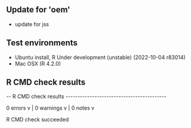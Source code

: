 
## Update for 'oem'

* update for jss

## Test environments

* Ubuntu install, R Under development (unstable) (2022-10-04 r83014)
* Mac OSX (R 4.2.0)

## R CMD check results


-- R CMD check results ------------------------------------------ 

0 errors v | 0 warnings v | 0 notes v

R CMD check succeeded